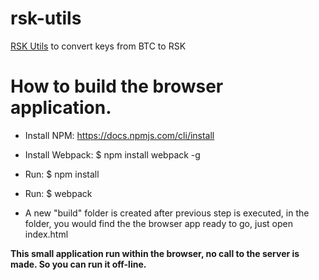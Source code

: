 # rsk-utils
[RSK Utils](https://utils.rsk.co/) to convert keys from BTC to RSK


# How to build the browser application.

- Install NPM:	https://docs.npmjs.com/cli/install

- Install Webpack: $ npm install webpack -g
		
- Run: $ npm install

- Run: $ webpack

- A new "build" folder is created after previous step is executed, in the folder, you would find the the browser app ready to go, just open index.html


**This small application run within the browser, no call to the server is made. So you can run it off-line.**